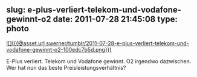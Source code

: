 slug: e-plus-verliert-telekom-und-vodafone-gewinnt-o2
date: 2011-07-28 21:45:08
type: photo
---

[![]({{@asset.url swerner/tumblr/2011-07-28-e-plus-verliert-telekom-und-vodafone-gewinnt-o2-100edc7b5d.png}})](https://www.test.de/themen/computer-telefon/test/Mobilfunknetze-Schlusslicht-E-Plus-4259672-4259674/)

E-Plus verliert. Telekom und Vodafone gewinnt. O2 irgendwo dazwischen. Wer hat nun das beste Preisleistungsverhältnis?
